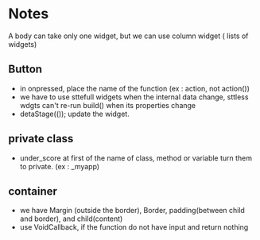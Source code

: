 # Notes

A body can take only one widget, but we can use column widget ( lists of widgets)

## Button

- in onpressed, place the name of the function (ex : action, not action())
- we have to use sttefull widgets when the internal data change, sttless wdgts can't re-run build() when its properties change
- detaStage(()); update the widget.

## private class

- under_score at first of the name of class, method or variable turn them to private. (ex : _myapp)

## container

- we have Margin (outside the border), Border, padding(between child and border), and child(content)
- use VoidCallback, if the function do not have input and return nothing